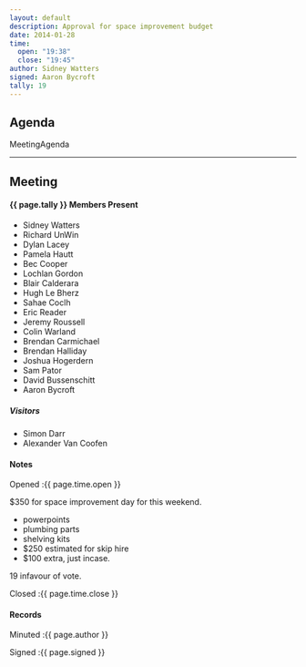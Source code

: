 ```yaml
---
layout: default
description: Approval for space improvement budget
date: 2014-01-28
time:
  open: "19:38"
  close: "19:45"
author: Sidney Watters
signed: Aaron Bycroft
tally: 19
---
```


## Agenda

MeetingAgenda

---

## Meeting

#### {{ page.tally }} Members Present

* Sidney Watters
* Richard UnWin
* Dylan Lacey
* Pamela Hautt
* Bec Cooper
* Lochlan Gordon
* Blair Calderara
* Hugh Le Bherz
* Sahae Coclh
* Eric Reader
* Jeremy Roussell
* Colin Warland
* Brendan Carmichael
* Brendan Halliday
* Joshua Hogerdern
* Sam Pator
* David Bussenschitt
* Aaron Bycroft

##### Visitors

* Simon Darr
* Alexander Van Coofen

#### Notes

Opened
:{{ page.time.open }}

$350 for space improvement day for this weekend.

* powerpoints
* plumbing parts
* shelving kits
* $250 estimated for skip hire
* $100 extra, just incase.

19 infavour of vote.

Closed
:{{ page.time.close }}

#### Records

Minuted
:{{ page.author }}

Signed
:{{ page.signed }}
